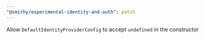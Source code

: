 ```yaml
---
"@smithy/experimental-identity-and-auth": patch
---
```


Allow `DefaultIdentityProviderConfig` to accept `undefined` in the constructor
